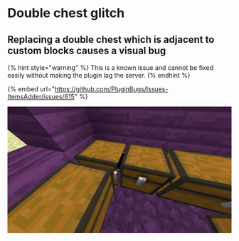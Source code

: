 # Double chest glitch

## Replacing a double chest which is adjacent to custom blocks causes a visual bug

{% hint style="warning" %}
This is a known issue and cannot be fixed easily without making the plugin lag the server.
{% endhint %}

{% embed url="https://github.com/PluginBugs/Issues-ItemsAdder/issues/615" %}

![](<../../.gitbook/assets/immagine (37).png>)
